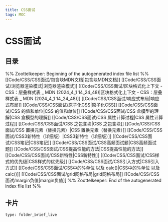 ```yaml
---
title: CSS面试
tags: MOC
---
```

# CSS面试

## 目录



%% Zoottelkeeper: Beginning of the autogenerated index file list  %%
 [[Code/CSS/CSS面试/包含块MDN文档|包含块MDN文档]]
 [[Code/CSS/CSS面试/浏览器渲染模式|浏览器渲染模式]]
 [[Code/CSS/CSS面试/区块格式化上下文 - CSS：层叠样式表 _ MDN (2024_4_1 14_24_48)|区块格式化上下文 - CSS：层叠样式表 _ MDN (2024_4_1 14_24_48)]]
 [[Code/CSS/CSS面试/响应式布局|响应式布局]]
 [[Code/CSS/CSS面试/原子化CSS|原子化CSS]]
 [[Code/CSS/CSS面试/CSS 的值和单位|CSS 的值和单位]]
 [[Code/CSS/CSS面试/CSS 盒模型的理解|CSS 盒模型的理解]]
 [[Code/CSS/CSS面试/CSS 属性计算过程|CSS 属性计算过程]]
 [[Code/CSS/CSS面试/CSS 之包含块|CSS 之包含块]]
 [[Code/CSS/CSS面试/CSS 置换元素（替换元素）|CSS 置换元素（替换元素）]]
 [[Code/CSS/CSS面试/CSS3新特性（详细版）|CSS3新特性（详细版）]]
 [[Code/CSS/CSS面试/CSS笔记|CSS笔记]]
 [[Code/CSS/CSS面试/CSS高频面试题|CSS高频面试题]]
 [[Code/CSS/CSS面试/CSS提高性能的方法|CSS提高性能的方法]]
 [[Code/CSS/CSS面试/CSS新特性|CSS新特性]]
 [[Code/CSS/CSS面试/CSS样式的优先级|CSS样式的优先级]]
 [[Code/CSS/CSS面试/CSS引入方式|CSS引入方式]]
 [[Code/CSS/CSS面试/CSS中的%单位 以及 calc()|CSS中的%单位 以及 calc()]]
 [[Code/CSS/CSS面试/grid网格布局|grid网格布局]]
 [[Code/CSS/CSS面试/margin负值|margin负值]]
%% Zoottelkeeper: End of the autogenerated index file list  %%












## 卡片

```ccard
type: folder_brief_live
```



















